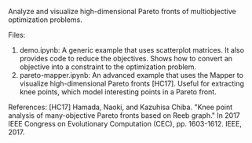 Analyze and visualize high-dimensional Pareto fronts of multiobjective optimization problems.

Files:
1. demo.ipynb: A generic example that uses scatterplot matrices. It also provides code to reduce the objectives. Shows how to convert an objective into a constraint to the optimization problem.
2. pareto-mapper.ipynb: An advanced example that uses the Mapper to visualize high-dimensional Pareto fronts [HC17]. Useful for extracting knee points, which model interesting points in a Pareto front.

References:
[HC17] Hamada, Naoki, and Kazuhisa Chiba. "Knee point analysis of many-objective Pareto fronts based on Reeb graph." In 2017 IEEE Congress on Evolutionary Computation (CEC), pp. 1603-1612. IEEE, 2017.
